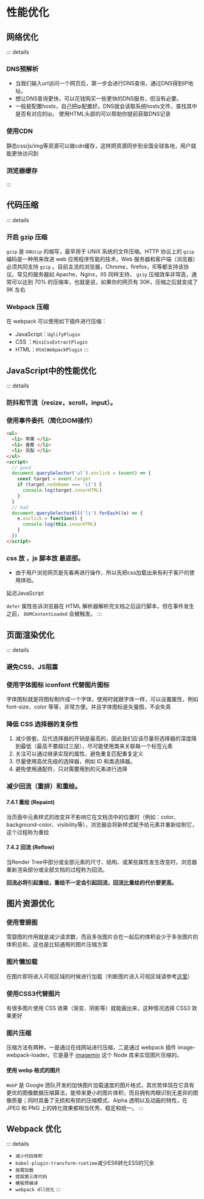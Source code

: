 # 性能优化

<!-- 

![image.png](../public/yahu.awebp)

 -->

## 网络优化

::: details

### DNS预解析

*   当我们输入url访问一个网页后，第一步会进行DNS查询，通过DNS得到IP地址。
*   想让DNS查询更快，可以花钱购买一些更快的DNS服务，但没有必要。
*   一般是配置hosts，自己把ip配置好。DNS就会读取系统hosts文件，查找其中是否有对应的ip。 使用HTML头部的<link rel='dns-prefetch' href='…' />可以帮助你提前获取DNS记录

### 使用CDN

静态css/js/img等资源可以做cdn缓存，这样把资源同步到全国全球各地，用户就能更快访问到

### 浏览器缓存

:::

## 代码压缩

::: details

### 开启 gzip 压缩

`gzip` 是 `GNUzip` 的缩写，最早用于 UNIX 系统的文件压缩。HTTP 协议上的 `gzip` 编码是一种用来改进 web 应用程序性能的技术，Web 服务器和客户端（浏览器）必须共同支持 `gzip` 。目前主流的浏览器，Chrome，firefox，IE等都支持该协议。常见的服务器如 Apache，Nginx，IIS 同样支持， `gzip` 压缩效率非常高，通常可以达到 70% 的压缩率，也就是说，如果你的网页有 30K，压缩之后就变成了 9K 左右

### Webpack 压缩

在 webpack 可以使用如下插件进行压缩：

*   JavaScript：`UglifyPlugin`
*   CSS ：`MiniCssExtractPlugin`
*   HTML：`HtmlWebpackPlugin`
:::

## JavaScript中的性能优化

::: details

### 防抖和节流（resize，scroll，input）。

### 使用事件委托（简化DOM操作）

```html
<ul>
  <li> 苹果 </li>
  <li> 香蕉 </li>
  <li> 凤梨 </li>
</ul> ​
<script>
  // good
  document.querySelector('ul').onclick = (event) => {
    const target = event.target
    if (target.nodeName === 'LI') {
      console.log(target.innerHTML)
    }
  }​
  // bad
  document.querySelectorAll('li').forEach((e) => {
    e.onclick = function() {
      console.log(this.innerHTML)
    }
  })
</script>
```

### css 放 ，js 脚本放 最底部。

*   由于用户浏览网页是先看再进行操作，所以先把css加载出来有利于客户的使用体验。

延迟JavaScript

`defer` 属性告诉浏览器在 HTML 解析器解析完文档之后运行脚本，但在事件发生之前， `DOMContentLoaded` 会被触发。
:::

## 页面渲染优化

::: details

### 避免CSS、JS阻塞

### 使用字体图标 iconfont 代替图片图标

字体图标就是将图标制作成一个字体，使用时就跟字体一样，可以设置属性，例如 font-size、color 等等，非常方便。并且字体图标是矢量图，不会失真

### 降低 CSS 选择器的复杂性

1.  减少嵌套。后代选择器的开销是最高的，因此我们应该尽量将选择器的深度降到最低（最高不要超过三层），尽可能使用类来关联每一个标签元素
1.  关注可以通过继承实现的属性，避免重复匹配重复定义
1.  尽量使用高优先级的选择器，例如 ID 和类选择器。
1.  避免使用通配符，只对需要用到的元素进行选择

### 减少回流（重排）和重绘。

#### 7.4.1 重绘 (Repaint)

当页面中元素样式的改变并不影响它在文档流中的位置时（例如：color、background-color、visibility等），浏览器会将新样式赋予给元素并重新绘制它，这个过程称为重绘

#### 7.4.2 回流 (Reflow)

当Render Tree中部分或全部元素的尺寸、结构、或某些属性发生改变时，浏览器重新渲染部分或全部文档的过程称为回流。

**回流必将引起重绘，重绘不一定会引起回流，回流比重绘的代价要更高。**

## 图片资源优化

### 使用雪碧图

雪碧图的作用就是减少请求数，而且多张图片合在一起后的体积会少于多张图片的体积总和，这也是比较通用的图片压缩方案

### 图片懒加载

在图片即将进入可视区域的时候进行加载（判断图片进入可视区域请参考[这里](https://juejin.cn/post/7178783712363708475#heading-28)）

### 使用CSS3代替图片

有很多图片使用 CSS 效果（渐变、阴影等）就能画出来，这种情况选择 CSS3 效果更好

### 图片压缩

压缩方法有两种，一是通过在线网站进行压缩，二是通过 webpack 插件 image-webpack-loader。它是基于 [imagemin](https://link.juejin.cn/?target=https%3A%2F%2Flink.segmentfault.com%2F%3Fenc%3D6SFBEjb9%2FrzIZGfOUStOJw%3D%3D.%2Bf0Zw4j1CQG%2B3h9FDEUcmMrWACqiCYz06EmP4BxMagRAdgpHKY5LqwmVWYq9L%2FENvVhS9SUbVatpPn6kZMHKp%2B%2FxXnsenceQ5QcMKwcb8ks%3D) 这个 Node 库来实现图片压缩的。

#### 使用 webp 格式的图片

`WebP` 是 Google 团队开发的加快图片加载速度的图片格式，其优势体现在它具有更优的图像数据压缩算法，能带来更小的图片体积，而且拥有肉眼识别无差异的图像质量；同时具备了无损和有损的压缩模式、Alpha 透明以及动画的特性，在 JPEG 和 PNG 上的转化效果都相当优秀、稳定和统一。
:::

## Webpack 优化

::: details
*   `减小代码体积`
*   `babel-plugin-transform-runtime`减少ES6转化ES5的冗余
*   `按需加载`
*   `提取第三库代码`
*   `模板预编译`
*   `webpack dll优化`
:::
